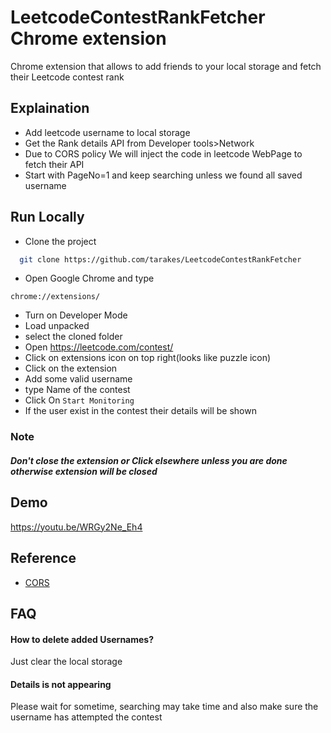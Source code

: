 
# LeetcodeContestRankFetcher Chrome extension

Chrome extension that allows to add friends to your local storage and fetch their Leetcode contest rank



## Explaination

- Add leetcode username to local storage
- Get the Rank details API from  Developer tools>Network
- Due to CORS policy We will inject the code in leetcode WebPage to fetch their API
- Start with PageNo=1 and keep searching unless we found all saved username

## Run Locally

- Clone the project

```bash
  git clone https://github.com/tarakes/LeetcodeContestRankFetcher
```

- Open Google Chrome and type
```
chrome://extensions/ 
```
- Turn on Developer Mode
- Load unpacked
- select the cloned folder
- Open https://leetcode.com/contest/
- Click on extensions icon on top right(looks like puzzle icon)
- Click on the  extension
- Add some valid username
- type Name of the contest
- Click On ```Start Monitoring```
- If the user exist in the contest their details will be shown
### Note
##### Don't close the extension or Click elsewhere unless you are done otherwise extension will be closed
## Demo



https://youtu.be/WRGy2Ne_Eh4
## Reference

 - [CORS](https://developer.mozilla.org/en-US/docs/Web/HTTP/CORS)



## FAQ

#### How to delete added Usernames?

Just clear the local storage

#### Details is not appearing

Please wait for sometime, searching may take time
and also make sure the username has attempted the contest

